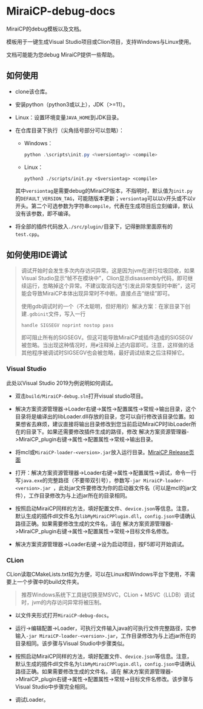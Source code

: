 # MiraiCP-debug-docs
MiraiCP的debug模板以及文档。

模板用于一键生成Visual Studio项目或Clion项目，支持Windows与Linux使用。

文档可能能为您debug MiraiCP提供一些帮助。

## 如何使用

* clone该仓库。

* 安装python（python3或以上），JDK（>=11）。

* Linux：设置环境变量`JAVA_HOME`到JDK目录。

* 在仓库目录下执行（尖角括号部分可以忽略）：

  * Windows：
  
    ```powershell
    python .\scripts\init.py <%versiontag%> <compile>
    ```
  
  * Linux：
  
    ```shell
    python3 ./scripts/init.py <$versiontag> <compile>
    ```
  
  其中`versiontag`是需要debug的MiraiCP版本，不指明时，默认值为`init.py`的`DEFAULT_VERSION_TAG`，可能随版本更新；`versiontag`可以以v开头或不以v开头。第二个可选参数为字符串`compile`，代表在生成项目后立刻编译，默认没有该参数，即不编译。

* 将全部的插件代码放入`./src/plugin/`目录下，记得删除里面原有的`test.cpp`。

## 如何使用IDE调试

> 调试开始时会发生多次内存访问异常。这是因为jvm在进行垃圾回收，如果Visual Studio显示“帧不在模块中”，Clion显示disassembly代码，即可继续运行，忽略掉这个异常。不建议取消勾选“引发此异常类型时中断”，这可能会导致MiraiCP本体出现异常时不中断。直接点击“继续”即可。
>
> 使用gdb调试时的一个（不太聪明，但好用的）解决方案：在家目录下创建`.gdbinit`文件，写入一行
>
> ```
> handle SIGSEGV noprint nostop pass
> ```
>
> 即可阻止所有的SIGSEGV。但这可能导致MiraiCP或插件造成的SIGSEGV被忽略。当出现这种情况时，用`#`注释掉上述内容即可。注意，这样做的话其他程序被调试时SIGSEGV也会被忽略，最好调试结束之后注释掉它。

### Visual Studio

此处以Visual Studio 2019为例说明如何调试。

* 双击`build/MiraiCP-debug.sln`打开visual studio项目。
* 解决方案资源管理器->Loader右键->属性->配置属性->常规->输出目录，这个目录将是编译出的libLoader.dll存放的目录，您可以自行修改该目录位置。如果想省去麻烦，建议直接将输出目录修改到您当前启动MiraiCP时libLoader所在的目录下。如果还需要修改插件生成的路径，修改 解决方案资源管理器->MiraiCP_plugin右键->属性->配置属性->常规->输出目录。
* 将mcl或`MiraiCP-loader-<version>.jar`放入运行目录。[MiraiCP Release页面](https://github.com/Nambers/MiraiCP/releases)
* 打开：解决方案资源管理器->Loader右键->属性->配置属性->调试，命令一行写`java.exe`的完整路径（不要带双引号），参数写`-jar MiraiCP-loader-<version>.jar `，此处jar文件要修改为你的启动器文件名（可以是mcl的jar文件），工作目录修改为与上述jar所在的目录相同。
* 按照启动MiraiCP同样的方法，填好配置文件、`device.json`等信息。注意，默认生成的插件dll文件名为`libMyMiraiCPPlugin.dll`，`config.json`中请确认路径正确。如果需要修改生成的文件名，请在 解决方案资源管理器->MiraiCP_plugin右键->属性->配置属性->常规->目标文件名修改。

* 解决方案资源管理器->Loader右键->设为启动项目，按F5即可开始调试。

### CLion

CLion读取CMakeLists.txt较为方便，可以在Linux和Windows平台下使用，不需要上一个步骤中的build文件夹。

> 推荐Windows系统下工具链切换至MSVC，CLion + MSVC（LLDB）调试时，jvm的内存访问异常将被压制。

* 以文件夹形式打开`MiraiCP-debug-docs`。
* 运行->编辑配置->Loader，可执行文件输入java的可执行文件完整路径，实参输入`-jar MiraiCP-loader-<version>.jar`，工作目录修改为与上述jar所在的目录相同。该步骤与Visual Studio中步骤类似。
* 按照启动MiraiCP同样的方法，填好配置文件、`device.json`等信息。注意，默认生成的插件dll文件名为`libMyMiraiCPPlugin.dll`，`config.json`中请确认路径正确。如果需要修改生成的文件名，请在 解决方案资源管理器->MiraiCP_plugin右键->属性->配置属性->常规->目标文件名修改。该步骤与Visual Studio中步骤完全相同。

* 调试Loader。
